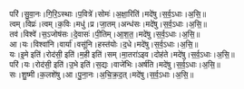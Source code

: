 

  
परि॑।सु॒वा॒नः।गि॒रि॒ऽस्थाः।प॒वित्रे॑।सोमः॑।अ॒क्षा॒रिति॑।मदे॑षु।स॒र्व॒ऽधाः।अ॒सि॒॥  
त्वम्।विप्रः॑।त्वम्।क॒विः।मधु॑।प्र।जा॒तम्।अन्ध॑सः।मदे॑षु।स॒र्व॒ऽधाः।अ॒सि॒॥  
तव॑।विश्वे॑।स॒ऽजोष॑सः।दे॒वासः॑।पी॒तिम्।आ॒श॒त॒।मदे॑षु।स॒र्व॒ऽधाः।अ॒सि॒॥  
आ।यः।विश्वा॑नि।वार्या॑।वसू॑नि।हस्त॑योः।द॒धे।मदे॑षु।स॒र्व॒ऽधाः।अ॒सि॒॥  
यः।इ॒मे इति॑।रोद॑सी॒ इति॑।म॒ही इति॑।सम्।मा॒तरा॑ऽइव।दोह॑ते।मदे॑षु।स॒र्व॒ऽधाः।अ॒सि॒॥  
परि॑।यः।रोद॑सी॒ इति॑।उ॒भे इति॑।स॒द्यः।वाजे॑भिः।अर्ष॑ति।मदे॑षु।स॒र्व॒ऽधाः।अ॒सि॒॥  
सः।शु॒ष्मी।क॒लशे॑षु।आ।पु॒ना॒नः।अ॒चि॒क्र॒द॒त्।मदे॑षु।स॒र्व॒ऽधाः।अ॒सि॒॥  
